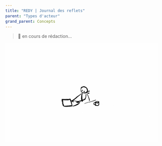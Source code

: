 ```yaml
---
title: "REDY | Journal des reflets"
parent: "Types d'acteur"
grand_parent: Concepts
---
```



> 🚧 en cours de rédaction...

![SynApps](../../assets/under-progress.gif)
